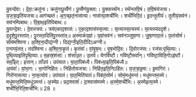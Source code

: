 

  
यु॒वन्दे॑वा:। दे॒वा॒:क्रतु॑ना। क्रतु॑नापू॒र्व्येण॑। पू॒र्व्येण॑यु॒क्ता:। यु॒क्तारथे॑न। रथे॑नतवि॒षं। त॒वि॒षंय॑जत्रा। य॒ज॒त्रा॒इति॑यजत्रा॥ आग॑च्छतं। अ॒ग॒च्छ॒तं॒नास॑त्या। नास॑त्या॒शची॑भि:। शची॑भिरि॒दं। इ॒दन्तृ॒तीयं॑। तृ॒तीयं॒सव॑नं। सव॑नम्पिबाथ:। पि॒बा॒थ॒इति॑पिबाथ:॥  
यु॒वान्दे॒वा:। दे॒वास्त्रय॑:। त्रय॑एकाद॒शास॑:। ए॒का॒द॒शास॑स्स॒त्या:। स॒त्यास्स॒त्यस्य॑। स॒त्यस्य॑ददृशे। द॒दृ॒शे॒पु॒रस्ता॑त्। पु॒रस्ता॒दिति॑पु॒रस्ता॑त्॥ अ॒स्माकं॑य॒ज्ञं। य॒ज्ञंसव॑नं। सव॑नञ्जुषा॒णा। जु॒षा॒णापा॒तं। पा॒तंसोमं॑। सोम॑मश्विना। अ॒श्वि॒ना॒दीद्य॑ग्नी। दिद्य॑ग्नी॒इति॒दीदि॑ऽअग्नी॥  
प॒नाय्यं॒तत्। तद॑श्विना। अ॒श्वि॒ना॒कृ॒तं। कृ॒तंवां॑। वां॒वृ॒ष॒भ:। वृ॒ष॒भोदि॒व:। दि॒वोरज॑स:। रज॑स:पृथि॒व्या:। पृ॒थि॒व्याइति॑पृ॒थि॒व्या:॥ स॒हस्रं॒शंसा॑:। शंसा॑उ॒त। उ॒तये। येगवि॑ष्टौ। गवि॑ष्टौ॒सर्वा॑न्। गवि॑ष्टा॒विति॒गोऽइ॑ष्टौ। सर्वाँ॒इत्। इत्तान्। ताँउप॑। उप॑यात। या॒ता॒पिब॑ध्यै। पिब॑ध्या॒इति॒पिब॑ध्यै॥  
अ॒यंवां॑। वां॒भा॒ग:। भा॒गोनिहि॑त:। निहि॑तोयजत्रा:। निहि॑त॒इति॒निऽहि॑त:। य॒ज॒त्रा॒इ॒मा:। इ॒मागिर॑:। गिरो॑नासत्या। ना॒स॒त्योप॑। उप॑यातं। या॒त॒मिति॑यातं॥ पिब॑तं॒सोमं॑। सोमं॒मधु॑मन्तं। मधु॑मन्तम॒स्मे। मधु॑मन्त॒मिति॒मधु॑ऽमन्तं। अ॒स्मेप्र। प्रदा॒श्वाशं॑। दा॒श्वास॑मस्मे। अ॒स्मे॒शची॑भि:। अ॒स्मेइत्य॒स्मे। शची॑भि॒रिति॒शची॑भि:॥ 28 ॥  
